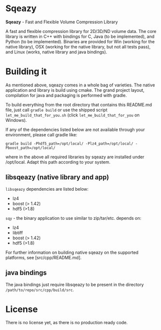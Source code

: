 # Sqeazy #

**Sqeazy** - Fast and Flexible Volume Compression Library

A fast and flexible compression library for 2D/3D/ND volume data.
The core library is written in C++ with bindings for C, Java (to be implemented), and Python (to be implemented). Binaries are provided for Win (working for the native library), OSX (working for the native library, but not all tests pass), and Linux (works, native library and java bindings).

# Building it

As mentioned above, sqeazy comes in a whole bag of varieties. The native application and library is build using cmake. The grand project layout, compilation for java and packaging is performed with gradle.

To build everything from the root directory that contains this README.md file, just call
```gradle build```
or use the shipped script ```let_me_build_that_for_you.sh``` (click ```let_me_build_that_for_you``` on Windows).

If any of the dependencies listed below are not available through your environment, please call gradle like:

```
gradle build -Phdf5_path=/opt/local/ -Plz4_path=/opt/local/ -Pboost_path=/opt/local/
```

where in the above all required libraries by sqeazy are installed under /opt/local. Adapt this path according to your system.

## libsqeazy (native library and app)

```libsqeazy``` dependencies are listed below:

* lz4
* boost (> 1.42)
* hdf5 (>1.8)

```sqy``` - the binary application to use similar to zip/tar/etc. depends on:

* lz4
* libtiff
* boost (> 1.42)
* hdf5 (>1.8)

For further information on building native sqeazy on the supported platforms, see [src/cpp/README.md].

## java bindings

The java bindings just require libsqeazy to be present in the directory ```/path/to/repo/src/cpp/build/src```.

# License

There is no license yet, as there is no production ready code.
